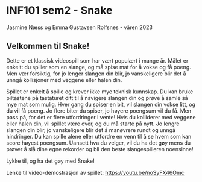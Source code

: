 # INF101 sem2 - Snake
Jasmine Næss og Emma Gustavsen Rolfsnes - våren 2023

## Velkommen til Snake!

Dette er et klassisk videospill som har vært populært i mange år. Målet er enkelt: du spiller som en slange, og må spise
mat for å vokse og få poeng. Men vær forsiktig, for jo lenger slangen din blir, jo vanskeligere blir det å unngå
kollisjoner med veggene eller halen din.

Spillet er enkelt å spille og krever ikke mye teknisk kunnskap. Du kan bruke piltastene på tastaturet ditt til å
navigere slangen din og prøve å samle så mye mat som mulig. Hver gang du spiser en bit, vil slangen din vokse litt,
og du vil få poeng. Jo flere biter du spiser, jo høyere poengsum vil du få.
Men pass på, for det er flere utfordringer i vente! Hvis du kolliderer med veggene eller halen din, vil spillet være
over, og du må starte på nytt. Jo lengre slangen din blir, jo vanskeligere blir det å manøvrere rundt og unngå
hindringer. Du kan spille alene eller utfordre en venn til å se hvem som kan score høyest poengsum. Uansett hva du
velger, vil du ha det gøy mens du prøver å slå dine egne rekorder og bli den beste slangespilleren noensinne!

Lykke til, og ha det gøy med Snake!


Lenke til video-demostrasjon av spillet: https://youtu.be/noSyFX46Omc


